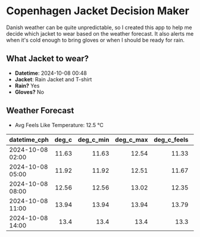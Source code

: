 
# Copenhagen Jacket Decision Maker

Danish weather can be quite unpredictable, so I created this app to help me decide which jacket to wear based on the weather forecast. 
It also alerts me when it's cold enough to bring gloves or when I should be ready for rain.

## What Jacket to wear?

- **Datetime**: 2024-10-08 00:48
- **Jacket**: Rain Jacket and T-shirt
- **Rain?** Yes
- **Gloves?** No

## Weather Forecast
- Avg Feels Like Temperature: 12.5 °C

| datetime_cph     |   deg_c |   deg_c_min |   deg_c_max |   deg_c_feels | weather   | wind   | rain   |
|:-----------------|--------:|------------:|------------:|--------------:|:----------|:-------|:-------|
| 2024-10-08 02:00 |   11.63 |       11.63 |       12.54 |         11.33 | Clouds    | Low    | None   |
| 2024-10-08 05:00 |   11.92 |       11.92 |       12.51 |         11.67 | Clouds    | Low    | None   |
| 2024-10-08 08:00 |   12.56 |       12.56 |       13.02 |         12.35 | Clouds    | Low    | None   |
| 2024-10-08 11:00 |   13.94 |       13.94 |       13.94 |         13.79 | Clouds    | High   | None   |
| 2024-10-08 14:00 |   13.4  |       13.4  |       13.4  |         13.3  | Rain      | High   | Medium |
        